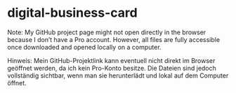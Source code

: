 # digital-business-card

Note:
My GitHub project page might not open directly in the browser because I don’t have a Pro account. However, all files are fully accessible once downloaded and opened locally on a computer.

Hinweis:
Mein GitHub-Projektlink kann eventuell nicht direkt im Browser geöffnet werden, da ich kein Pro-Konto besitze. Die Dateien sind jedoch vollständig sichtbar, wenn man sie herunterlädt und lokal auf dem Computer öffnet.
